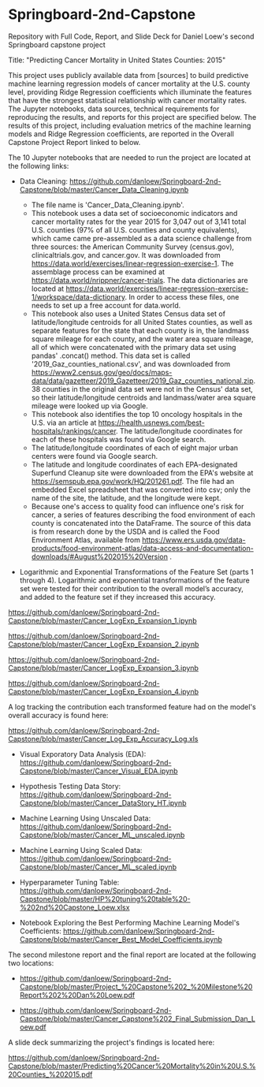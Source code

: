 # Springboard-2nd-Capstone
Repository with Full Code, Report, and Slide Deck for Daniel Loew's second Springboard capstone project

Title: "Predicting Cancer Mortality in United States Counties: 2015"

This project uses publicly available data from [sources] to build predictive machine learning regression models of cancer mortality at the U.S. county level, providing Ridge  Regression coefficients which illuminate the features that have the strongest statistical relationship with cancer mortality rates. The Jupyter notebooks, data sources, technical requirements for reproducing the results, and reports for this project are specified below. The results of this project, including evaluation metrics of the machine learning models and Ridge Regression coefficients, are reported in the Overall Capstone Project Report linked to below.

The 10 Jupyter notebooks that are needed to run the project are located at the following links:

- Data Cleaning:
  https://github.com/danloew/Springboard-2nd-Capstone/blob/master/Cancer_Data_Cleaning.ipynb
  
  - The file name is 'Cancer_Data_Cleaning.ipynb'.
  - This notebook uses a data set of socioeconomic indicators and cancer mortality rates for the year 2015 for 3,047 out of 3,141 total U.S. counties (97%    of all U.S. counties and county equivalents), which came came pre-assembled as a data science challenge from three sources: the American Community Survey (census.gov), clinicaltrials.gov, and cancer.gov. It was downloaded from https://data.world/exercises/linear-regression-exercise-1​. The assemblage process can be examined at ​https://data.world/nrippner/cancer-trials​. The data dictionaries are located at https://data.world/exercises/linear-regression-exercise-1/workspace/data-dictionary​. In order to access these files, one needs to set up a free account for data.world.
  - This notebook also uses a United States Census data set of latitude/longitude centroids for all United States counties, as well as separate features for the state that each county is in, the landmass square mileage for each county, and the water area square mileage, all of which were concatenated with the primary data set using pandas' .concat() method. This data set is called '2019_Gaz_counties_national.csv', and was downloaded from https://www2.census.gov/geo/docs/maps-data/data/gazetteer/2019_Gazetteer/2019_Gaz_counties_national.zip. 38 counties in the original data set were not in the Census' data set, so their latitude/longitude centroids and landmass/water area square mileage were looked up via Google.
  - This notebook also identifies the top 10 oncology hospitals in the U.S. via an article at https://health.usnews.com/best-hospitals/rankings/cancer. The latitude/longitude coordinates for each of these hospitals was found via Google search.
  - The latitude/longitude coordinates of each of eight major urban centers were found via Google search.
  - The latitude and longitude coordinates of each EPA-designated Superfund Cleanup site were downloaded from the EPA's website at https://semspub.epa.gov/work/HQ/201261.pdf. The file had an embedded Excel spreadsheet that was converted into csv; only the name of the site, the latitude, and the longitude were kept.
  - Because one's access to quality food can influence one's risk for cancer, a series of features describing the food environment of each county is concatenated into the DataFrame. The source of this data is from research done by the USDA and is called the Food Environment Atlas, available from https://www.ers.usda.gov/data-products/food-environment-atlas/data-access-and-documentation-downloads/#August%202015%20Version .
  
 - Logarithmic and Exponential Transformations of the Feature Set (parts 1 through 4). Logarithmic and exponential transformations of the feature set were tested for their contribution to the overall model’s accuracy, and added to the feature set if they increased this accuracy.
 
 https://github.com/danloew/Springboard-2nd-Capstone/blob/master/Cancer_LogExp_Expansion_1.ipynb
 
 https://github.com/danloew/Springboard-2nd-Capstone/blob/master/Cancer_LogExp_Expansion_2.ipynb
 
 https://github.com/danloew/Springboard-2nd-Capstone/blob/master/Cancer_LogExp_Expansion_3.ipynb
 
 https://github.com/danloew/Springboard-2nd-Capstone/blob/master/Cancer_LogExp_Expansion_4.ipynb 
 
 A log tracking the contribution each transformed feature had on the model's overall accuracy is found here:
 
 https://github.com/danloew/Springboard-2nd-Capstone/blob/master/Cancer_Log_Exp_Accuracy_Log.xls

- Visual Exporatory Data Analysis (EDA): https://github.com/danloew/Springboard-2nd-Capstone/blob/master/Cancer_Visual_EDA.ipynb

- Hypothesis Testing Data Story: https://github.com/danloew/Springboard-2nd-Capstone/blob/master/Cancer_DataStory_HT.ipynb

- Machine Learning Using Unscaled Data: https://github.com/danloew/Springboard-2nd-Capstone/blob/master/Cancer_ML_unscaled.ipynb

- Machine Learning Using Scaled Data: https://github.com/danloew/Springboard-2nd-Capstone/blob/master/Cancer_ML_scaled.ipynb

- Hyperparameter Tuning Table: https://github.com/danloew/Springboard-2nd-Capstone/blob/master/HP%20tuning%20table%20-%202nd%20Capstone_Loew.xlsx

- Notebook Exploring the Best Performing Machine Learning Model's Coefficients: https://github.com/danloew/Springboard-2nd-Capstone/blob/master/Cancer_Best_Model_Coefficients.ipynb

The second milestone report and the final report are located at the following two locations:

- https://github.com/danloew/Springboard-2nd-Capstone/blob/master/Project_%20Capstone%202_%20Milestone%20Report%202%20Dan%20Loew.pdf

- https://github.com/danloew/Springboard-2nd-Capstone/blob/master/Cancer_Capstone%202_Final_Submission_Dan_Loew.pdf

A slide deck summarizing the project's findings is located here:

https://github.com/danloew/Springboard-2nd-Capstone/blob/master/Predicting%20Cancer%20Mortality%20in%20U.S.%20Counties_%202015.pdf
